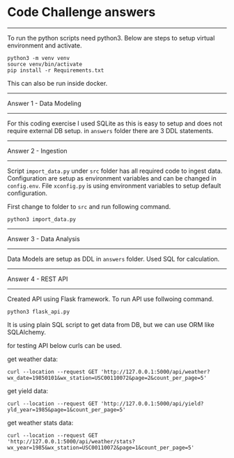 # Code Challenge answers

---

To run the python scripts need python3. Below are steps to setup virtual environment and activate.

```
python3 -m venv venv
source venv/bin/activate
pip install -r Requirements.txt
```
This can also be run inside docker.

---

Answer 1 - Data Modeling 

--------

For this coding exercise I used SQLite as this is easy to setup and does not require external DB setup. in `answers` folder there are 3 DDL statements.

---
Answer 2 - Ingestion

---------------------

Script `import_data.py` under `src` folder has all required code to ingest data. Configuration are setup as environment variables and can be changed in `config.env`. File `xconfig.py` is using environment variables to setup default configuration.

First change to folder to `src` and run following command.

`python3 import_data.py` 

---

Answer 3 - Data Analysis

-------------------------

Data Models are setup as DDL in `answers` folder. Used SQL for calculation. 

---
Answer 4 - REST API

--------------------

Created API using Flask framework. To run API use follwoing command.

`python3 flask_api.py` 

It is using plain SQL script to get data from DB, but we can use ORM like SQLAlchemy.

for testing API below curls can be used.

get weather data:

```
curl --location --request GET 'http://127.0.0.1:5000/api/weather?wx_date=19850101&wx_station=USC00110072&page=2&count_per_page=5'
```

get yield data:

```
curl --location --request GET 'http://127.0.0.1:5000/api/yield?yld_year=1985&page=1&count_per_page=5'
```

get weather stats data:

```
curl --location --request GET 'http://127.0.0.1:5000/api/weather/stats?wx_year=1985&wx_station=USC00110072&page=1&count_per_page=5'
```
